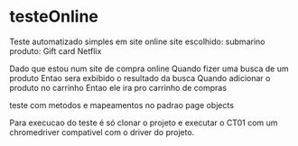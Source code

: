 # testeOnline
Teste automatizado simples em site online 
site escolhido: submarino
produto: Gift card Netflix

Dado que estou num site de compra online
Quando fizer uma busca de um produto
Entao sera exbibido o resultado da busca
Quando adicionar o produto no carrinho
Entao ele ira pro carrinho de compras

teste com metodos e mapeamentos no padrao page objects

Para execucao do teste é só clonar o projeto e executar o CT01 com um chromedriver compativel com o driver do projeto.


